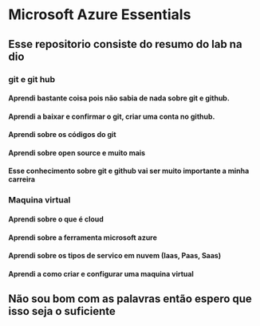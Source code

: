 # Microsoft Azure Essentials
## Esse repositorio consiste do resumo do lab na dio
### git e git hub
#### Aprendi bastante coisa pois não sabia de nada sobre git e github.
#### Aprendi a baixar e confirmar o git, criar uma conta no github.
#### Aprendi sobre os códigos do git
#### Aprendi sobre open source e muito mais
#### Esse conhecimento sobre git e github vai ser muito importante a minha carreira 
### Maquina virtual
#### Aprendi sobre o que é cloud
#### Aprendi sobre a ferramenta microsoft azure
#### Aprendi sobre os tipos de servico em nuvem (Iaas, Paas, Saas)
#### Aprendi a como criar e configurar uma maquina virtual
## Não sou bom com as palavras então espero que isso seja o suficiente
